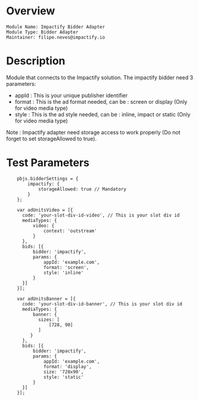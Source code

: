 # Overview

```
Module Name: Impactify Bidder Adapter
Module Type: Bidder Adapter
Maintainer: filipe.neves@impactify.io
```

# Description

Module that connects to the Impactify solution.
The impactify bidder need 3 parameters:
- appId : This is your unique publisher identifier
- format : This is the ad format needed, can be : screen or display (Only for video media type)
- style : This is the ad style needed, can be : inline, impact or static (Only for video media type)

Note : Impactify adapter need storage access to work properly (Do not forget to set storageAllowed to true).

# Test Parameters
```
    pbjs.bidderSettings = {
        impactify: {
            storageAllowed: true // Mandatory
        }
    };
    
    var adUnitsVideo = [{
      code: 'your-slot-div-id-video', // This is your slot div id
      mediaTypes: {
          video: {
              context: 'outstream'
          }
      },
      bids: [{
          bidder: 'impactify',
          params: {
              appId: 'example.com',
              format: 'screen',
              style: 'inline'
          }
      }]
    }];
    
    var adUnitsBanner = [{
      code: 'your-slot-div-id-banner', // This is your slot div id
      mediaTypes: {
          banner: {
            sizes: [
                [728, 90]
            ]
         }
      },
      bids: [{
          bidder: 'impactify',
          params: {
              appId: 'example.com',
              format: 'display',
              size: '728x90',
              style: 'static'
          }
      }]
    }];
```
